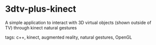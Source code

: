# 3dtv-plus-kinect
A simple application to interact with 3D virtual objects (shown outside of TV) through kinect natural gestures

tags: c++, kinect, augmented reality, natural gestures, OpenGL

